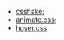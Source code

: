 - [csshake](http://elrumordelaluz.github.io/csshake/);
- [animate.css](https://daneden.github.io/animate.css/);
- [hover.css](http://ianlunn.github.io/Hover/)